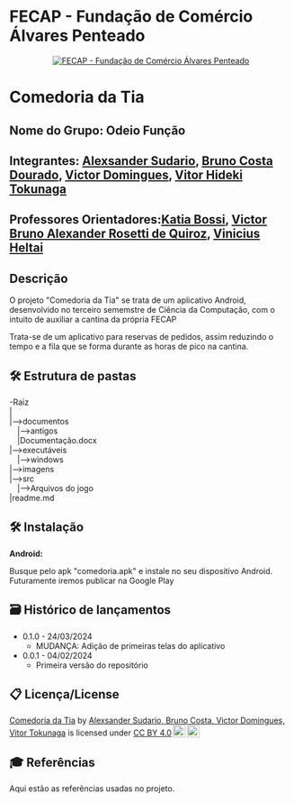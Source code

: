 # FECAP - Fundação de Comércio Álvares Penteado

<p align="center">
<a href= "https://www.fecap.br/"><img src="https://encrypted-tbn0.gstatic.com/images?q=tbn:ANd9GcRhZPrRa89Kma0ZZogxm0pi-tCn_TLKeHGVxywp-LXAFGR3B1DPouAJYHgKZGV0XTEf4AE&usqp=CAU" alt="FECAP - Fundação de Comércio Álvares Penteado" border="0"></a>
</p>

# Comedoria da Tia

## Nome do Grupo: Odeio Função

## Integrantes: <a href="https://www.linkedin.com/in/alexsander-sudario-0a793524a/">Alexsander Sudario</a>, <a href="https://www.linkedin.com/in/bruno-costa-dourado-192b3b26a/">Bruno Costa Dourado</a>, <a href="https://www.linkedin.com/in/victor-domingues-52b566161/">Victor Domingues</a>, <a href="https://www.linkedin.com/in/vitor-tokunaga-82b344278/">Vitor Hideki Tokunaga</a>

## Professores Orientadores:<a href="https://www.linkedin.com/in/katia-bossi/">Katia Bossi</a>, <a href="https://www.linkedin.com/in/victorbarq/">Victor Bruno Alexander Rosetti de Quiroz</a>, <a href="https://www.linkedin.com/in/vheltai/">Vinicius Heltai</a>

## Descrição
<p>O projeto "Comedoria da Tia" se trata de um aplicativo Android, desenvolvido no terceiro sememstre de Ciência da Computação, com o intuito de auxiliar a cantina da própria FECAP</p>
<p>Trata-se de um aplicativo para reservas de pedidos, assim reduzindo o tempo e a fila que se forma durante as horas de pico na cantina.</p>

## 🛠 Estrutura de pastas

-Raiz<br>
|<br>
|-->documentos<br>
  &emsp;|-->antigos<br>
  &emsp;|Documentação.docx<br>
|-->executáveis<br>
  &emsp;|-->windows<br>
|-->imagens<br>
|-->src<br>
  &emsp;|-->Arquivos do jogo<br>
|readme.md<br>

## 🛠 Instalação

<b>Android:</b>

Busque pelo apk "comedoria.apk" e instale no seu dispositivo Android. Futuramente iremos publicar na Google Play

## 🗃 Histórico de lançamentos

* 0.1.0 - 24/03/2024
    * MUDANÇA: Adição de primeiras telas do aplicativo
* 0.0.1 - 04/02/2024
    * Primeira versão do repositório

## 📋 Licença/License
<p xmlns:cc="http://creativecommons.org/ns#" xmlns:dct="http://purl.org/dc/terms/"><a property="dct:title" rel="cc:attributionURL" href="https://github.com/2024-1-NCC3/Projeto1">Comedoria da Tia</a> by <a rel="cc:attributionURL dct:creator" property="cc:attributionName" href="https://github.com/2024-1-NCC3/Projeto1">Alexsander Sudario, Bruno Costa, Victor Domingues, Vitor Tokunaga</a> is licensed under <a href="http://creativecommons.org/licenses/by/4.0/?ref=chooser-v1" target="_blank" rel="license noopener noreferrer" style="display:inline-block;">CC BY 4.0<img style="height:22px!important;margin-left:3px;vertical-align:text-bottom;" src="https://mirrors.creativecommons.org/presskit/icons/cc.svg?ref=chooser-v1"><img style="height:22px!important;margin-left:3px;vertical-align:text-bottom;" src="https://mirrors.creativecommons.org/presskit/icons/by.svg?ref=chooser-v1"></a></p>

## 🎓 Referências

Aqui estão as referências usadas no projeto.


